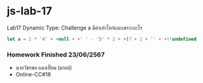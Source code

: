 # js-lab-17
Lab17 Dynamic Type: Challenge
a มีค่าเท่าไหร่และเพราะอะไร

```JavaScript
let a = 1 * '4' + +null + +' ' - '5' * 2 + +(7 + 2 + '' + +!!undefined);
```

### Homework Finished 23/06/2567
- นายวัชรพล แดงเปี่ยม (มายด์)
- Online-CC#18